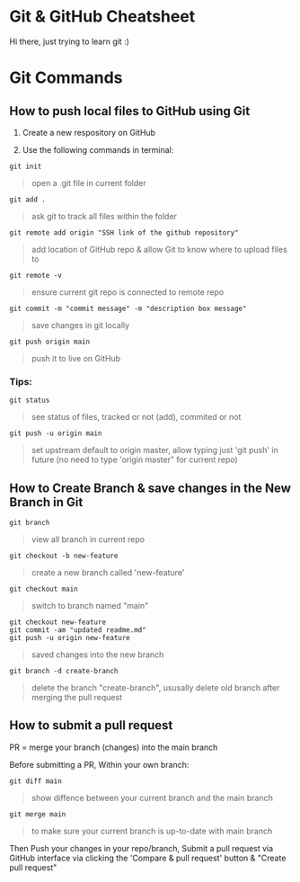 # Git & GitHub Cheatsheet

Hi there, just trying to learn git :)


# Git Commands
## How to push local files to GitHub using Git 

1. Create a new respository on GitHub

2. Use the following commands in terminal:

``` 
git init 
```
> open a .git file in current folder

``` 
git add .
```
> ask git to track all files within the folder

``` 
git remote add origin "SSH link of the github repository" 
```
> add location of GitHub repo & allow Git to know where to upload files to

``` 
git remote -v 
```
> ensure current git repo is connected to remote repo

``` 
git commit -m "commit message" -m "description box message" 
```
> save changes in git locally

``` 
git push origin main 
```
> push it to live on GitHub

### Tips: 

``` 
git status 
```
> see status of files, tracked or not (add), commited or not

``` 
git push -u origin main 
```
> set upstream default to origin master, allow typing just 'git push' in future (no need to type 'origin master" for current repo)



## How to Create Branch & save changes in the New Branch in Git
```
git branch
```
> view all branch in current repo

```
git checkout -b new-feature
```
> create a new branch called 'new-feature'

```
git checkout main
```
> switch to branch named "main"

```
git checkout new-feature
git commit -am "updated readme.md"
git push -u origin new-feature
```
> saved changes into the new branch

```
git branch -d create-branch
```
> delete the branch "create-branch", ususally delete old branch after merging the pull request

## How to submit a pull request
PR = merge your branch (changes) into the main branch

Before submitting a PR, Within your own branch:
```
git diff main
```
> show diffence between your current branch and the main branch

```
git merge main
```
> to make sure your current branch is up-to-date with main branch

Then Push your changes in your repo/branch, Submit a pull request via GitHub interface via clicking the 'Compare & pull request' button & "Create pull request"